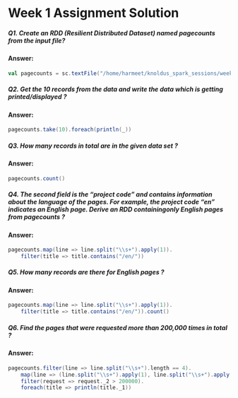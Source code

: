 # Week 1 Assignment Solution
##### Q1. Create an RDD (Resilient Distributed Dataset) named pagecounts from the input file?
#### Answer:
```scala
val pagecounts = sc.textFile("/home/harmeet/knoldus_spark_sessions/week1/pagecounts")
```
##### Q2. Get the 10 records from the data and write the data which is getting printed/displayed ?
#### Answer:
```scala
pagecounts.take(10).foreach(println(_))
```
##### Q3. How many records in total are in the given data set ?
#### Answer:
```scala
pagecounts.count()
```
##### Q4. The second field is the “project code” and contains information about the language of the pages. For example, the project code “en” indicates an English page. Derive an RDD containingonly English pages from pagecounts ?
#### Answer:
```scala
pagecounts.map(line => line.split("\\s+").apply(1)).
	filter(title => title.contains("/en/"))
```
##### Q5. How many records are there for English pages ?
#### Answer:
```scala
pagecounts.map(line => line.split("\\s+").apply(1)).
	filter(title => title.contains("/en/")).count()
```
##### Q6. Find the pages that were requested more than 200,000 times in total ?
#### Answer:
```scala
pagecounts.filter(line => line.split("\\s+").length == 4).
	map(line => (line.split("\\s+").apply(1), line.split("\\s+").apply(2).toInt)).
	filter(request => request._2 > 200000).
	foreach(title => println(title._1))
```
